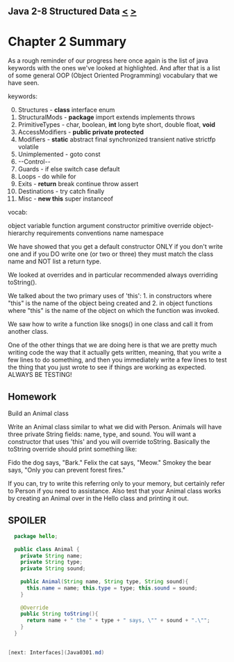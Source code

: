 ## Java 2-8 Structured Data [&LT;](Java0207.md) [&GT;](Java0301.md)
# Chapter 2 Summary  

As a rough reminder of our progress here once again is the list of java keywords with the ones we've looked at highlighted. And after that is a list of some general OOP (Object Oriented Programming) vocabulary that we have seen.

keywords:

0. Structures - **class** interface enum
2. StructuralMods - **package** import extends implements throws
2. PrimitiveTypes - char, boolean, **int** long byte short, double float, **void**
2. AccessModifiers - **public private protected**
2. Modifiers - **static** abstract final synchronized transient native strictfp volatile
2. Unimplemented - goto const
2. --Control--
2. Guards - if else switch case default
2. Loops - do while for
2. Exits - **return** break continue throw assert
2. Destinations - try catch finally
2. Misc - **new this** super instanceof

vocab:

 object  variable function argument constructor primitive override object-hierarchy requirements conventions name namespace


We have showed that you get a default constructor ONLY if you don't write one and if you DO write one (or two or three) they must match the class name and NOT list a return type.

We looked at overrides and in particular recommended always overriding toString().

We talked about the two primary uses of 'this':
    1. in constructors where "this" is the name of the object being created and 
    2. in object functions where "this" is the name of the object on which the function was invoked.

We saw how to write a function like snogs() in one class and call it from another class.

One of the other things that we are doing here is that we are pretty much writing code the way that it actually gets written, meaning, that you write a few lines to do something, and then you immediately write a few lines to test the thing that you just wrote to see if things are working as expected. ALWAYS BE TESTING!

## Homework

Build an Animal class

Write an Animal class similar to what we did with Person. Animals will have three private String fields: name, type, and sound. You will want a constructor that uses 'this' and you will override toString. Basically the toString override should print something like:

  Fido the dog says, "Bark."
  Felix the cat says, "Meow."
  Smokey the bear says, "Only you can prevent forest fires."

If you can, try to write this referring only to your memory, but certainly refer to Person if you need to assistance. Also test that your Animal class works by creating an Animal over in the Hello class and printing it out.

## SPOILER
```java
  package hello;
   
  public class Animal {
    private String name;
    private String type;
    private String sound;
  
    public Animal(String name, String type, String sound){
      this.name = name; this.type = type; this.sound = sound;
    }
  
    @Override
    public String toString(){
      return name + " the " + type + " says, \"" + sound + ".\"";
    }
  }
  

[next: Interfaces](Java0301.md)